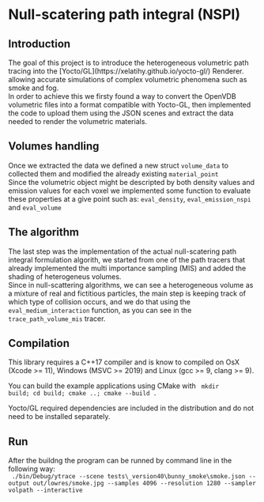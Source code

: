 <h1>Null-scatering path integral (NSPI)</h1>

<h2>Introduction</h2>
The goal of this project is to introduce the heterogeneous volumetric path tracing into the [Yocto/GL](https://xelatihy.github.io/yocto-gl/) Renderer. allowing accurate simulations of complex volumetric phenomena such as smoke and fog.<br />
In order to achieve this we firsty found a way to convert the OpenVDB volumetric files into a format compatible with Yocto-GL, then implemented the code to upload them using the JSON scenes and extract the data needed to render the volumetric materials.

<h2>Volumes handling</h2>
Once we extracted the data we defined a new struct <code>volume_data</code> to collected them and modified the already existing <code>material_point</code><br />
Since the volumetric object might be descripted by both density values and emission values for each voxel we implemented some function to evaluate these properties at a give point such as: <code>eval_density</code>, <code>eval_emission_nspi</code> and <code>eval_volume</code>

<h2>The algorithm</h2>
The last step was the implementation of the actual null-scatering path integral formulation algorith, we started from one of the path tracers that already implemented the multi importance sampling (MIS) and added the shading of heterogeneus volumes. <br />
Since in null-scattering algorithms, we can see a heterogeneous volume as a mixture of real and fictitious particles, the main step is keeping track of which type of collision occurs, and we do that using the <code>eval_medium_interaction</code> function, as you can see in the <code>trace_path_volume_mis</code> tracer.

<h2>Compilation</h2>
This library requires a C++17 compiler and is know to compiled on OsX (Xcode >= 11), Windows (MSVC >= 2019) and Linux (gcc >= 9, clang >= 9). <br />

You can build the example applications using CMake with <code> mkdir build; cd build; cmake ..; cmake --build . </code> <br />

Yocto/GL required dependencies are included in the distribution and do not need to be installed separately.  <br />


<h2>Run</H2>
After the buildng the program can be runned by command line in the following way: <br />
<code> ./bin/Debug/ytrace --scene tests\_version40\bunny_smoke\smoke.json --output out/lowres/smoke.jpg --samples 4096 --resolution 1280 --sampler volpath --interactive </code>